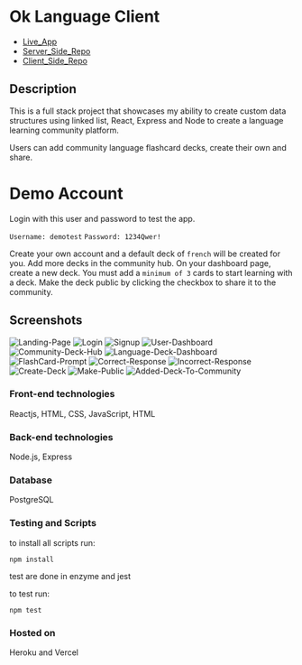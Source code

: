 # Ok Language Client

- [Live_App](https://ok-la-client.vercel.app/)
- [Server_Side_Repo](https://github.com/RShuken/ok-la-server)
- [Client_Side_Repo](https://github.com/RShuken/ok-la-client)

## Description

This is a full stack project that showcases my ability to create custom data structures using linked list, React, Express and Node to create a language learning community platform.

Users can add community language flashcard decks, create their own and share.

# Demo Account

Login with this user and password to test the app.

`Username: demotest`
`Password: 1234Qwer!`

Create your own account and a default deck of `french` will be created for you. Add more decks in the community hub. On your dashboard page, create a new deck. You must add a `minimum of 3` cards to start learning with a deck. Make the deck public by clicking the checkbox to share it to the community.

## Screenshots

![Landing-Page](./src/images/1.png)
![Login](./src/images/2.png)
![Signup](./src/images/3.png)
![User-Dashboard](./src/images/4.png)
![Community-Deck-Hub](./src/images/5.png)
![Language-Deck-Dashboard](./src/images/6.png)
![FlashCard-Prompt](./src/images/7.png)
![Correct-Response](./src/images/8.png)
![Incorrect-Response](./src/images/9.png)
![Create-Deck](./src/images/10.png)
![Make-Public](./src/images/11.png)
![Added-Deck-To-Community](./src/images/12.png)

### Front-end technologies

Reactjs, HTML, CSS, JavaScript, HTML

### Back-end technologies

Node.js, Express

### Database

PostgreSQL

### Testing and Scripts

to install all scripts run:

`npm install`

test are done in enzyme and jest

to test run:

`npm test`

### Hosted on

Heroku and Vercel
